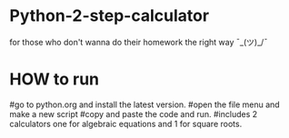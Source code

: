 # Python-2-step-calculator
for those who don't wanna do their homework the right way ¯\_(ツ)_/¯
# HOW to run
#go to python.org and install the latest version.
#open the file menu and make a new script
#copy and paste the code and run.
#includes 2 calculators one for algebraic equations and 1 for square roots.
